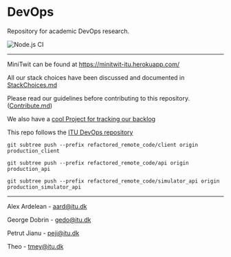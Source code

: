 # DevOps

Repository for academic DevOps research.

![Node.js CI](https://github.com/alexander34ro/DevOps/workflows/Node.js%20CI/badge.svg?event=check_suite)

----

MiniTwit can be found at https://minitwit-itu.herokuapp.com/

All our stack choices have been discussed and documented in [StackChoices.md](https://github.com/alexander34ro/DevOps/blob/master/StackChoices.md)

Please read our guidelines before contributing to this repository. ([Contribute.md](https://github.com/alexander34ro/DevOps/blob/master/Contribute.md))

We also have a [cool Project for tracking our backlog](https://github.com/alexander34ro/DevOps/projects/1)

This repo follows the [ITU DevOps repository](https://github.com/itu-devops/2020-spring)

`git subtree push --prefix refactored_remote_code/client origin production_client`

`git subtree push --prefix refactored_remote_code/api origin production_api`

`git subtree push --prefix refactored_remote_code/simulator_api origin production_simulator_api`

---

Alex Ardelean  - aard@itu.dk

George Dobrin  - gedo@itu.dk

Petrut Jianu   - peji@itu.dk

Theo           - tmey@itu.dk
